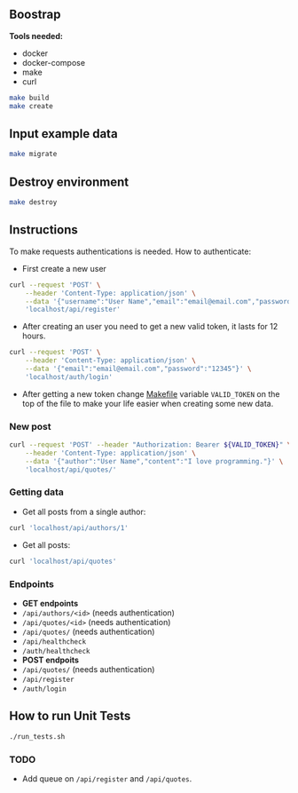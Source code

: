 ## Boostrap

**Tools needed:**
- docker
- docker-compose
- make
- curl

```bash
make build
make create
```
## Input example data

```bash
make migrate
```
## Destroy environment

```bash
make destroy
```

## Instructions

To make requests authentications is needed. How to authenticate:

- First create a new user
```bash
curl --request 'POST' \
    --header 'Content-Type: application/json' \
    --data '{"username":"User Name","email":"email@email.com","password":"12345"}' \
    'localhost/api/register'
```

- After creating an user you need to get a new valid token, it lasts for 12 hours.
```bash
curl --request 'POST' \
    --header 'Content-Type: application/json' \
    --data '{"email":"email@email.com","password":"12345"}' \
    'localhost/auth/login'
```

- After getting a new token change [Makefile](./Makefile) variable `VALID_TOKEN` on the top of the file to make your life easier when creating some new data.

### New post

```bash
curl --request 'POST' --header "Authorization: Bearer ${VALID_TOKEN}" \
	--header 'Content-Type: application/json' \
	--data '{"author":"User Name","content":"I love programming."}' \
	'localhost/api/quotes/'
```

### Getting data

- Get all posts from a single author:
```bash
curl 'localhost/api/authors/1'
```

- Get all posts:
```bash
curl 'localhost/api/quotes'
```

### Endpoints

- **GET endpoints**
 - `/api/authors/<id>` (needs authentication)
 - `/api/quotes/<id>` (needs authentication)
 - `/api/quotes/` (needs authentication)
 - `/api/healthcheck`
 - `/auth/healthcheck`
- **POST endpoits**
 - `/api/quotes/` (needs authentication)
 - `/api/register`
 - `/auth/login`

## How to run Unit Tests

```bash
./run_tests.sh
```

### TODO

- Add queue on `/api/register` and `/api/quotes`.
